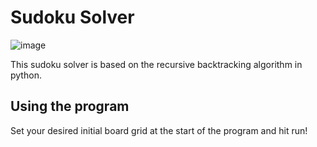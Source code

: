 # Sudoku Solver

![image](https://user-images.githubusercontent.com/84912887/200635452-813f21b9-34b8-4e89-80c3-2b4d70a69885.png)


This sudoku solver is based on the recursive backtracking algorithm in python.

## Using the program

Set your desired initial board grid at the start of the program and hit run!
